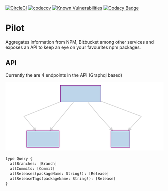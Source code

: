 [![CircleCI](https://circleci.com/gh/singuerinc/pilot/tree/master.svg?style=svg)](https://circleci.com/gh/singuerinc/pilot/tree/master) [![codecov](https://codecov.io/gh/singuerinc/pilot/branch/master/graph/badge.svg)](https://codecov.io/gh/singuerinc/pilot) [![Known Vulnerabilities](https://snyk.io/test/github/singuerinc/pilot/badge.svg)](https://snyk.io/test/github/singuerinc/pilot) [![Codacy Badge](https://api.codacy.com/project/badge/Grade/4edfb51bc7584da8b1787274b1ba70e5)](https://www.codacy.com/app/nahuel.scotti/pilot)

# Pilot

Aggregates information from NPM, Bitbucket among other services and exposes an API to keep an eye on your favourites npm packages.

## API

Currently the are 4 endpoints in the API (Graphql based)

![API](./docs/api.svg)

```gql
type Query {
  allBranches: [Branch]
  allCommits: [Commit]
  allReleases(packageName: String!): [Release]
  allReleaseTags(packageName: String!): [Release]
}
```
